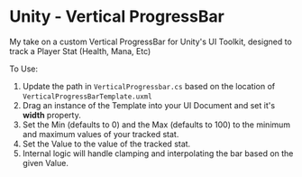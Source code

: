 # Unity - Vertical ProgressBar

My take on a custom Vertical ProgressBar for Unity's UI Toolkit, designed to track a Player Stat (Health, Mana, Etc)

To Use:

1) Update the path in `VerticalProgressbar.cs` based on the location of `VerticalProgressBarTemplate.uxml`
2) Drag an instance of the Template into your UI Document and set it's **width** property.
3) Set the Min (defaults to 0) and the Max (defaults to 100) to the minimum and maximum values of your tracked stat.
4) Set the Value to the value of the tracked stat.
5) Internal logic will handle clamping and interpolating the bar based on the given Value.
